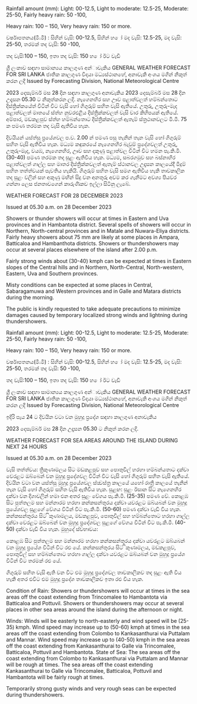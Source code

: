 Rainfall amount (mm): Light: 00-12.5, Light to moderate: 12.5-25, Moderate: 25-50, Fairly heavy rain: 50 -100,

Heavy rain: 100 – 150, Very heavy rain: 150 or more.

වර්ෂාපතනය(මි.මී) : සිහින් වැසි: 00-12.5, සිහින් හ ෝ මද වැසි: 12.5-25, මද වැසි: 25-50, තරමක් තද වැසි: 50 -100,

තද වැසි:100 – 150, ඉතා තද වැසි: 150 හ ෝ ඊට වැඩි

ශ්‍රී ලංකාව සඳහා සාමාන්‍යය කාලගුණ අන්‍ාවැකිය GENERAL WEATHER FORECAST FOR SRI LANKA ජාතික කාලගුණ විදයා මධ්‍යස්ථානහේ, අනාවැකි අංශය මගින් නිකුත් කරන ලදි Issued by Forecasting Division, National Meteorological Centre

2023 දෙසැම්බර් මස 28 දින සඳහා කාලගුණ අනාවැකිය 2023 දෙසැම්බර් මස 28 දින උදෑසන 05.30 ට නිකුත්කරන ලදි. නැගෙනහිර සහ ඌව පළාත්වලත් හම්බන්තොට දිස්ත්‍රික්කයේත් විටින් විට වැසි හෝ ගිගුරුම් සහිත වැසි ඇතියේ. උතුරු, උතුරු-මැද පළාත්වලත් මාතයේ ස්ත්‍හ නුවරඑළිය දිස්ත්‍රික්කවලත් වැසි වාර කිහිපයක් ඇතියේ. අම්පාර, මඩකළපුව ස්ත්‍හ හම්බන්තොට දිස්ත්‍රික්කවලත් ඇතැම් ස්ත්‍රථානවලට මි.මි. 75 ක පමණ තරමක තද වැසි ඇතිවිය හැක.

දිවයියන් යස්ත්‍සු ප්‍රයේශවල ප.ව. 2.00 න් පමණ පසු තැනින් තැන වැසි හෝ ගිගුරුම් සහිත වැසි ඇතිවිය හැක. මධ්‍යම කඳුකරයේ නැගෙනහිර බැවුම් ප්‍රදේශවලත් උතුරු, උතුරු-මැද, වයඹ, නැගෙනහිර, ඌව සහ දකුණු පළාත්වල විටින් විට හමන පැ.කි.මී. (30-40) පමණ තරමක තද සුළං ඇතිවිය හැක. මධ්‍යම, සබරගමුව සහ බස්නාහිර පළාත්වලත් ගාල්ල සහ මාතර දිස්ත්‍රික්කවලත් ඇතැම් ස්ථානවල උදෑසන කාලයේදී මීදුම් සහිත තත්ත්වයක් පැවතිය හැකියි. ගිගුරුම් සහිත වැසි සමග ඇතිවිය හැකි තාවකාලික තද සුළං වලින් සහ අකුණු මඟින් සිදු වන අනතුරු අවම කර ගැනීමට අවශ්‍ය පියවර ගන්නා ලෙස ජනතාවගෙන් කාරුණිකව ඉල්ලා සිටිනු ලැබේ.

WEATHER FORECAST FOR 28 DECEMBER 2023

Issued at 05.30 a.m. on 28 December 2023

Showers or thunder showers will occur at times in Eastern and Uva provinces and in Hambantota district. Several spells of showers will occur in Northern, North-central provinces and in Matale and Nuwara-Eliya districts. Fairly heavy showers about 75 mm are likely at some places in Ampara, Batticaloa and Hambanthota districts. Showers or thundershowers may occur at several places elsewhere of the island after 2.00 p.m.

Fairly strong winds about (30-40) kmph can be expected at times in Eastern slopes of the Central hills and in Northern, North-Central, North-western, Eastern, Uva and Southern provinces.

Misty conditions can be expected at some places in Central, Sabaragamuwa and Western provinces and in Galle and Matara districts during the morning.

The public is kindly requested to take adequate precautions to minimize damages caused by temporary localized strong winds and lightning during thundershowers.

Rainfall amount (mm): Light: 00-12.5, Light to moderate: 12.5-25, Moderate: 25-50, Fairly heavy rain: 50 -100,

Heavy rain: 100 – 150, Very heavy rain: 150 or more.

වර්ෂාපතනය(මි.මී) : සිහින් වැසි: 00-12.5, සිහින් හ ෝ මද වැසි: 12.5-25, මද වැසි: 25-50, තරමක් තද වැසි: 50 -100,

තද වැසි:100 – 150, ඉතා තද වැසි: 150 හ ෝ ඊට වැඩි

ශ්‍රී ලංකාව සඳහා සාමාන්‍යය කාලගුණ අන්‍ාවැකිය GENERAL WEATHER FORECAST FOR SRI LANKA ජාතික කාලගුණ විදයා මධ්‍යස්ථානහේ, අනාවැකි අංශය මගින් නිකුත් කරන ලදි Issued by Forecasting Division, National Meteorological Centre

ඉදිරි පැය 24 ට දිවයින වටා වන මුහුදු ප්‍රදේශ සඳහා කාලගුණ අනාවැකිය

2023 දෙසැම්බර් මස 28 දින උදෑසන 05.30 ට නිකුත් කරන ලදි.

WEATHER FORECAST FOR SEA AREAS AROUND THE ISLAND DURING NEXT 24 HOURS

Issued at 05.30 a.m. on 28 December 2023

වැසි තත්ත්වය: ත්‍රිකුණාමලය සිට මඩකළපුව සහ පොතුවිල් හරහා හම්බන්යතාට දක්වා වෙරළට ඔබ්බෙන් වන මුහුදු ප්‍රදේශවල විටින් විට වැසි හෝ ගිගුරුම් සහිත වැසි ඇතියේ. දිවයින වටා වන යස්ත්‍සු මුහුදු ප්‍රයේශවල ස්ත්‍වස්ත්‍ර කාලයේ යහෝ රාත්‍රී කාලයේ තැනින් තැන වැසි හෝ ගිගුරුම් සහිත වැසි ඇතිවිය හැක. සුළඟ: සුළං ඊසාන සිට නැගෙනහිර දක්වා වන දිශාවලින් හමා එන අතර සුළං වේගය පැ.කි.මී. (25-35) පමණ වේ. කොළඹ සිට පුත්තලම සහ මන්නාරම හරහා කන්කසන්තුරය දක්වා යවරළට ඔබ්යබන් වන මුහුදු ප්‍රයේශවල සුළගේ වේගය විටින් විට පැ.කි.මී. (50-60) පමණ දක්වා වැඩි විය හැක. කන්කසන්තුරය සිට ිකුණාමලය, මඩකළපුව, පොතුවිල් සහ හම්බන්තොට හරහා ගාල්ල දක්වා වෙරළට ඔබ්බෙන් වන මුහුදු ප්‍රදේශවල සුළගේ වේගය විටින් විට පැ.කි.මී. (40-50) දක්වා වැඩි විය හැක. මුහුදේ ස්වභාවය:

කොළඹ සිට පුත්තලම සහ මන්නාරම හරහා කන්කසන්තුරය දක්වා යවරළට ඔබ්යබන් වන මුහුදු ප්‍රයේශ විටින් විට රළු යේ. කන්කසන්තුරය සිට ිකුණාමලය, මඩකළපුව, පොතුවිල් සහ හම්බන්තොට හරහා ගාල්ල දක්වා යවරළට ඔබ්යබන් වන මුහුදු ප්‍රයේශ විටින් විට තරමක් රළු යේ.

ගිගුරුම් සහිත වැසි ඇති වන විට එම මුහුදු ප්‍රදේශවල තාවකාලිකව තද සුළං ඇති විය හැකි අතර එවිට එම මුහුදු ප්‍රදේශ තාවකාලිකව ඉතා රළු විය හැක.

Condition of Rain: Showers or thundershowers will occur at times in the sea areas off the coast extending from Trincomalee to Hambantota via Batticaloa and Pottuvil. Showers or thundershowers may occur at several places in other sea areas around the island during the afternoon or night.

Winds: Winds will be easterly to north-easterly and wind speed will be (25-35) kmph. Wind speed may increase up to (50-60) kmph at times in the sea areas off the coast extending from Colombo to Kankasanthurai via Puttalam and Mannar. Wind speed may increase up to (40-50) kmph in the sea areas off the coast extending from Kankasanthurai to Galle via Trincomalee, Batticaloa, Pottuvil and Hambantota. State of Sea: The sea areas off the coast extending from Colombo to Kankasanthurai via Puttalam and Mannar will be rough at times. The sea areas off the coast extending Kankasanthurai to Galle via Trincomalee, Batticaloa, Pottuvil and Hambantota will be fairly rough at times.

Temporarily strong gusty winds and very rough seas can be expected during thundershowers.